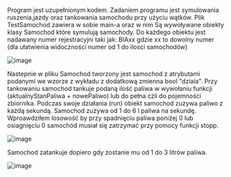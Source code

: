 Program jest uzupełnionym kodem. Zadaniem programu jest symulowania ruszenia,jazdy oraz tankowania samochodu przy użyciu wątków.
Plik TestSamochod zawiera w sobie main-a oraz w nim Są wywoływane obiekty klasy Samochod które symulują samochody. Do każdego obiektu jest nadawany numer rejestracyjni taki jak: BIAxx  gdzie xx to dowolny numer (dla ułatwienia widoczności numer od 1 do ilosci samochodów)

![image](https://user-images.githubusercontent.com/80325475/142775742-509241d8-055d-42e0-afaf-32f67296542a.png)

Nastepnie w pliku Samochod tworzony jest samochod z atrybutami podanymi we wzorze z wykładu  z dodatkową zmienna bool "dziala".
Przy tankowaniu samochod tankuje podaną ilość paliwa w wywołaniu funkcji (aktualnyStanPaliwa + nowePaliwo) lub do pełna czli do pojemności zbiornika.
Podczas swoje działania (run) obiekt samochod zużywa paliwo z każdą sekundą. Samochod zużywa od 1 do 6 l paliwa na sekundę. Wproawdziłem losowość by przy spadnięciu paliwa poniżej 0 lub osiagnięciu 0 samochód musiał się zatrzymać przy pomocy funkcji stopp.

![image](https://user-images.githubusercontent.com/80325475/142776046-15d178d5-5a6b-4cc0-84d7-ec0d8e6d29e9.png)


Samochod zatankuje dopiero gdy zostanie mu od 1 do 3 litrów paliwa.

![image](https://user-images.githubusercontent.com/80325475/142776082-edfea1a3-7d94-4490-b8b0-62410f412168.png)

